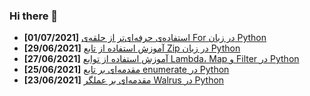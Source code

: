 ### Hi there 👋

<!-- posts -->
* **[01/07/2021]** [استفاده‌ی حرفه‌ای‌تر از حلقه‌ی For در زبان Python](https://liara.ir/blog/%d8%a7%d8%b3%d8%aa%d9%81%d8%a7%d8%af%d9%87%e2%80%8c%db%8c-%d8%ad%d8%b1%d9%81%d9%87%e2%80%8c%d8%a7%db%8c%e2%80%8c%d8%aa%d8%b1-%d8%a7%d8%b2-%d8%ad%d9%84%d9%82%d9%87%e2%80%8c%db%8c-for-%d8%af%d8%b1/ "استفاده‌ی حرفه‌ای‌تر از حلقه‌ی For در زبان Python")
* **[29/06/2021]** [آموزش استفاده از تابع Zip در زبان Python](https://liara.ir/blog/%d8%a2%d9%85%d9%88%d8%b2%d8%b4-%d8%a7%d8%b3%d8%aa%d9%81%d8%a7%d8%af%d9%87-%d8%a7%d8%b2-%d8%aa%d8%a7%d8%a8%d8%b9-zip-%d8%af%d8%b1-%d8%b2%d8%a8%d8%a7%d9%86-python/ "آموزش استفاده از تابع Zip در زبان Python")
* **[27/06/2021]** [آموزش استفاده از توابع Lambda، Map و Filter در Python](https://liara.ir/blog/%d8%a2%d9%85%d9%88%d8%b2%d8%b4-%d8%a7%d8%b3%d8%aa%d9%81%d8%a7%d8%af%d9%87-%d8%a7%d8%b2-%d8%aa%d9%88%d8%a7%d8%a8%d8%b9-lambda%d8%8c-map-%d9%88-filter-%d8%af%d8%b1-python/ "آموزش استفاده از توابع Lambda، Map و Filter در Python")
* **[25/06/2021]** [مقدمه‌ای بر تابع enumerate در Python](https://liara.ir/blog/%d9%85%d9%82%d8%af%d9%85%d9%87%e2%80%8c%d8%a7%db%8c-%d8%a8%d8%b1-%d8%aa%d8%a7%d8%a8%d8%b9-enumerate-%d8%af%d8%b1-python/ "مقدمه‌ای بر تابع enumerate در Python")
* **[23/06/2021]** [مقدمه‌ای بر عملگر Walrus در Python](https://liara.ir/blog/%d9%85%d9%82%d8%af%d9%85%d9%87%e2%80%8c%d8%a7%db%8c-%d8%a8%d8%b1-%d8%b9%d9%85%d9%84%da%af%d8%b1-walrus-%d8%af%d8%b1-python/ "مقدمه‌ای بر عملگر Walrus در Python")<!-- /posts -->
